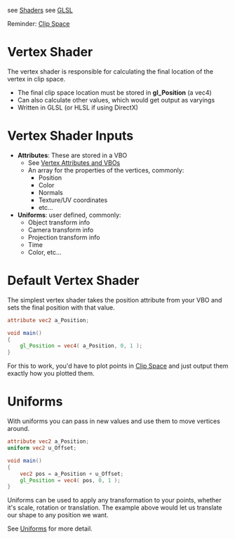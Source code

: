 
see [Shaders](Shaders.md)
see [GLSL](GLSL.md)

Reminder: [Clip Space](Clip%20Space.md)

# Vertex Shader

The vertex shader is responsible for calculating the final location of the vertex in clip space.

- The final clip space location must be stored in **gl_Position** (a vec4)
- Can also calculate other values, which would get output as varyings
- Written in GLSL (or HLSL if using DirectX)

# Vertex Shader Inputs

- **Attributes**: These are stored in a VBO
	- See [Vertex Attributes and VBOs](Vertex%20Attributes%20and%20VBOs.md)
	- An array for the properties of the vertices, commonly:
		- Position
		- Color
		- Normals
		- Texture/UV coordinates
		- etc...
- **Uniforms**: user defined, commonly:
	- Object transform info
	- Camera transform info
	- Projection transform info
	- Time
	- Color, etc...

# Default Vertex Shader

The simplest vertex shader takes the position attribute from your VBO and sets the final position with that value.

```glsl
attribute vec2 a_Position;

void main()
{
	gl_Position = vec4( a_Position, 0, 1 );
}
```

For this to work, you'd have to plot points in [Clip Space](Clip%20Space.md) and just output them exactly how you plotted them.

# Uniforms

With uniforms you can pass in new values and use them to move vertices around.

```glsl
attribute vec2 a_Position;
uniform vec2 u_Offset;

void main()
{
    vec2 pos = a_Position + u_Offset;
	gl_Position = vec4( pos, 0, 1 );
}
```

Uniforms can be used to apply any transformation to your points, whether it's scale, rotation or translation. The example above would let us translate our shape to any position we want.

See [Uniforms](Uniforms.md) for more detail.
